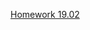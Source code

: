 [Homework 19.02](https://github.com/YelShydenko/FE-Pro/tree/85a9940fbe29e41b2cc3f1c97245b7241701950c/Homework_19.02)